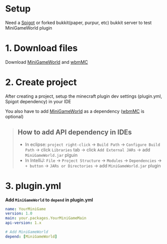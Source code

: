 # Setup
Need a [Spigot] or forked bukkit(paper, purpur, etc) bukkit server to test MiniGameWorld plugin


# 1. Download files
Download [MiniGameWorld] and [wbmMC]



# 2. Create project
After creating a project, setup the minecraft plugin dev settings (plugin.yml, Spigot dependency) in your IDE

You also have to add [MiniGameWorld] as a dependency ([wbmMC] is optional)
> ## How to add API dependency in IDEs
> - In eclipse: `project right-click` -> `Build Path` -> `Configure Build Path` -> click `Libraries` tab -> click `Add External JARs` -> add `MiniGameWorld.jar` plguin
> - In IntelliJ: `File` -> `Project Structure` -> `Modules` -> `Dependencies` -> `+ button` -> `JARs or Directories` -> add `MiniGameWorld.jar` plugin



# 3. plugin.yml
**Add `MiniGameWorld` to `depend` in plugin.yml**
```yaml
name: YourMiniGame
version: 1.0
main: your.packages.YourMiniGameMain
api-version: 1.x

# Add MiniGameWorld
depend: [MiniGameWorld]
```







[Spigot]: https://getbukkit.org/download/spigot
[Paper]: https://papermc.io/
[Purpur]: https://purpurmc.org/
[MiniGameWorld]: https://github.com/MiniGameWorlds/MiniGameWorld/releases
[wbmMC]: https://github.com/worldbiomusic/wbmMC/releases
